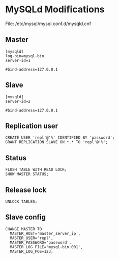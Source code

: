 # MySQLd Modifications

File: /etc/mysql/mysql.conf.d/mysqld.cnf

## Master
```
[mysqld]
log-bin=mysql-bin 
server-id=1  

#bind-address=127.0.0.1  
```

## Slave
```
[mysqld]  
server-id=2  

#bind-address=127.0.0.1  
```

## Replication user
```
CREATE USER 'repl'@'%' IDENTIFIED BY 'password';  
GRANT REPLICATION SLAVE ON *.* TO 'repl'@'%';  
```

## Status 
```
FLUSH TABLE WITH READ LOCK;  
SHOW MASTER STATUS;  
```

## Release lock
``` 
UNLOCK TABLES;
```

## Slave config
```
CHANGE MASTER TO   
  MASTER_HOST='master_server_ip', 
  MASTER_USER='repl',   
  MASTER_PASSWORD='password',  
  MASTER_LOG_FILE='mysql-bin.001',  
  MASTER_LOG_POS=123;  
```